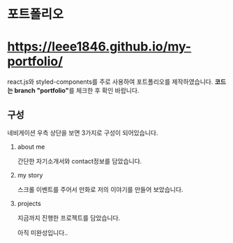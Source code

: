 <h1>포트폴리오</h1>
<h1><a href="https://leee1846.github.io/my-portfolio/">https://leee1846.github.io/my-portfolio/</a></h1>
<p>react.js와 styled-components를 주로 사용하여 포트폴리오를 제작하였습니다. 
  <b>코드는 branch "portfolio"</b>를 체크한 후 확인 바랍니다.</p>
<h2>구성</h2>
<p>네비게이션 우측 상단을 보면 3가지로 구성이 되어있습니다.</p>
<ol>
  <li>
    about me
    <p>간단한 자기소개서와 contact정보를 담았습니다.</p>
  </li>
  <li>
    my story
    <p>스크롤 이벤트를 주어서 만화로 저의 이야기를 만들어 보았습니다.</p>
  </li>
  <li>
    projects
    <p>지금까지 진행한 프로젝트를 담았습니다.</p>
  </li>
</ul>

<p>아직 미완성입니다..</p>
